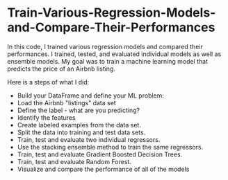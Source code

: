 # Train-Various-Regression-Models-and-Compare-Their-Performances

In this code, I trained various regression models and compared their performances. I trained, tested, and evaluated individual models as well as ensemble models. My goal was to train a machine learning model that predicts the price of an Airbnb listing. 

Here is a steps of what I did: 
- Build your DataFrame and define your ML problem:
- Load the Airbnb "listings" data set
- Define the label - what are you predicting?
- Identify the features
- Create labeled examples from the data set.
- Split the data into training and test data sets.
- Train, test and evaluate two individual regressors.
- Use the stacking ensemble method to train the same regressors.
- Train, test and evaluate Gradient Boosted Decision Trees.
- Train, test and evaluate Random Forest.
- Visualize and compare the performance of all of the models
